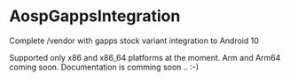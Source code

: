 # AospGappsIntegration
Complete /vendor with gapps stock variant integration to Android 10

Supported only x86 and x86_64 platforms at the moment. Arm and Arm64 coming soon.
Documentation is comming soon .. :-)

